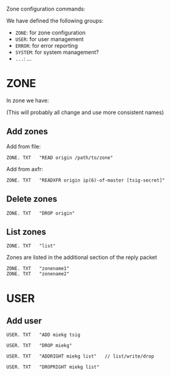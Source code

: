 Zone configuration commands:

We have defined the following groups:

* `ZONE`:   for zone configuration
* `USER`:   for user management
* `ERROR`:  for error reporting
* `SYSTEM`: for system management?
* `...`:    ...


# ZONE

In zone we have:

(This will probably all change and use more consistent names)

## Add zones

Add from file:

    ZONE. TXT   "READ origin /path/to/zone"

Add from axfr:

    ZONE. TXT   "READXFR origin ip(6)-of-master [tsig-secret]"

## Delete zones

    ZONE. TXT   "DROP origin"

## List zones

    ZONE. TXT   "list"

Zones are listed in the additional section of the reply packet

    ZONE. TXT   "zonename1"
    ZONE. TXT   "zonename2"

# USER

## Add user

    USER. TXT   "ADD miekg tsig 

    USER. TXT   "DROP miekg"

    USER. TXT   "ADDRIGHT miekg list"   // list/write/drop

    USER. TXT   "DROPRIGHT miekg list"
